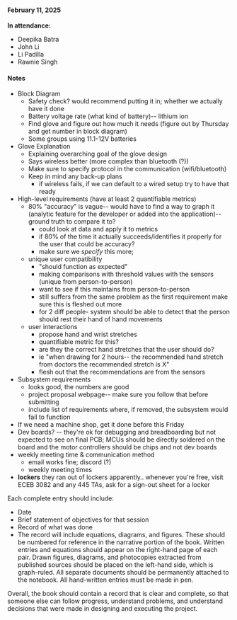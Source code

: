 #### February 11, 2025
**In attendance:**
- Deepika Batra
- John Li
- Li Padilla
- Rawnie Singh


#### Notes
- Block Diagram
    - Safety check? would recommend putting it in; whether we actually have it done
    - Battery voltage rate (what kind of battery)-- lithium ion
    - Find glove and figure out how much it needs (figure out by Thursday and get number in block diagram)
    - Some groups using 11.1-12V batteries
- Glove Explanation
    - Explaining overarching goal of the glove design
    - Says wireless better (more complex than bluetooth (?))
    - Make sure to specify protocol in the communication (wifi/bluetooth)
    - Keep in mind any back-up plans
        - if wireless fails, if we can default to a wired setup try to have that ready
- High-level requirements (have at least 2 quantifiable metrics)
    - 80% "accuracy" is vague-- would have to find a way to graph it (analytic feature for the developer or added into the application)-- ground truth to compare it to? 
        - could look at data and apply it to metrics
        - if 80% of the time it actually succeeds/identifies it properly for the user that could be accuracy?
        - make sure we *specify* this more;
    - unique user compatibility
        - "should function as expected" 
        - making comparisons with threshold values with the sensors (unique from person-to-person)
        - want to see if this maintains from person-to-person
        - still suffers from the same problem as the first requirement make sure this is fleshed out more
        - for 2 diff people- system should be able to detect that the person should rest their hand of hand movements
    - user interactions
        - propose hand and wrist stretches
        - quantifiable metric for this?
        - are they the correct hand stretches that the user should do? 
        - ie "when drawing for 2 hours-- the recommended hand stretch from doctors the recommended stretch is X" 
        - flesh out that the recommendations are from the sensors
- Subsystem requirements
    - looks good, the numbers are good
    - project proposal webpage-- make sure you follow that before submitting
    - include list of requirements where, if removed, the subsystem would fail to function
- If we need a machine shop, get it done before this Friday
- Dev boards? -- they're ok for debugging and breadboarding but not expected to see on final PCB; MCUs should be directly soldered on the board and the motor controllers should be chips and not dev boards
- weekly meeting time & communication method
    - email works fine; discord (?)
    - weekly meeting times
- **lockers** they ran out of lockers apparently.. whenever you're free, visit ECEB 3082 and any 445 TAs, ask for a sign-out sheet for a locker

Each complete entry should include:
- Date
- Brief statement of objectives for that session
- Record of what was done
- The record will include equations, diagrams, and figures. These should be numbered for reference in the narrative portion of the book. Written entries and equations should appear on the right-hand page of each pair. Drawn figures, diagrams, and photocopies extracted from published sources should be placed on the left-hand side, which is graph-ruled. All separate documents should be permanently attached to the notebook. All hand-written entries must be made in pen.

Overall, the book should contain a record that is clear and complete, so that someone else can follow progress, understand problems, and understand decisions that were made in designing and executing the project.
